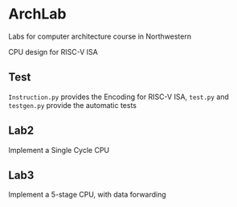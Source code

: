 # ArchLab
Labs for computer architecture course in Northwestern

CPU design for RISC-V ISA

## Test 
`Instruction.py` provides the Encoding for RISC-V ISA, `test.py` and `testgen.py` provide the automatic tests

## Lab2
Implement a Single Cycle CPU 

## Lab3 
Implement a 5-stage CPU, with data forwarding 